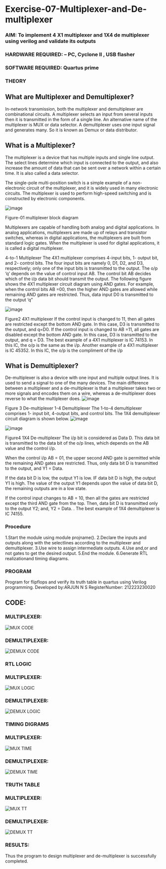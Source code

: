 # Exercise-07-Multiplexer-and-De-multiplexer
### AIM: To implement 4 X1 multiplexer and 1X4 de multiplexer using verilog and validate its outputs
### HARDWARE REQUIRED:  – PC, Cyclone II , USB flasher
### SOFTWARE REQUIRED:   Quartus prime
### THEORY 

## What are Multiplexer and Demultiplexer?
In-network transmission, both the multiplexer and demultiplexer are combinational circuits. A multiplexer selects an input from several inputs then it is transmitted in the form of a single line. An alternative name of the multiplexer is MUX or data selector. A demultiplexer uses one input signal and generates many. So it is known as Demux or data distributor.

## What is a Multiplexer?
The multiplexer is a device that has multiple inputs and single line output. The select lines determine which input is connected to the output, and also increase the amount of data that can be sent over a network within a certain time. It is also called a data selector.

The single-pole multi-position switch is a simple example of a non-electronic circuit of the multiplexer, and it is widely used in many electronic circuits. The multiplexer is used to perform high-speed switching and is constructed by electronic components.

![image](https://user-images.githubusercontent.com/36288975/170912485-73c395c7-23c0-4e78-a53d-a2f0d07d9662.png)
          
Figure-01 multiplexer block diagram 

Multiplexers are capable of handling both analog and digital applications. In analog applications, multiplexers are made up of relays and transistor switches, whereas in digital applications, the multiplexers are built from standard logic gates. When the multiplexer is used for digital applications, it is called a digital multiplexer.

4-to-1 Multiplexer
The 4X1 multiplexer comprises 4-input bits, 1- output bit, and 2- control bits. The four input bits are namely 0, D1, D2, and D3, respectively; only one of the input bits is transmitted to the output. The o/p ‘q’ depends on the value of control input AB. The control bit AB decides which of the i/p data bit should transmit the output. The following figure shows the 4X1 multiplexer circuit diagram using AND gates. For example, when the control bits AB =00, then the higher AND gates are allowed while remaining AND gates are restricted. Thus, data input D0 is transmitted to the output ‘q”

![image](https://user-images.githubusercontent.com/36288975/170912568-3598c60a-5035-41f3-b0c4-ccedba13aca5.png)


Figure2 4X1 multiplexer 
If the control input is changed to 11, then all gates are restricted except the bottom AND gate. In this case, D3 is transmitted to the output, and q=D0. If the control input is changed to AB =11, all gates are disabled except the bottom AND gate. In this case, D3 is transmitted to the output, and q = D3. The best example of a 4X1 multiplexer is IC 74153. In this IC, the o/p is the same as the i/p. Another example of a 4X1 multiplexer is IC 45352. In this IC, the o/p is the compliment of the i/p


## What is Demultiplexer?
De-multiplexer is also a device with one input and multiple output lines. It is used to send a signal to one of the many devices. The main difference between a multiplexer and a de-multiplexer is that a multiplexer takes two or more signals and encodes them on a wire, whereas a de-multiplexer does reverse to what the multiplexer does.
![image](https://user-images.githubusercontent.com/36288975/170912606-a30e4b74-1726-4430-b245-2c3c3d9c232d.png)

Figure 3 De-multiplexer 
1-4 Demultiplexer The 1-to-4 demultiplexer comprises 1- input bit, 4-output bits, and control bits. The 1X4 demultiplexer circuit diagram is shown below.
![image](https://user-images.githubusercontent.com/36288975/170912683-00fb746a-1d45-4023-91d1-3a70b841073c.png)

![image](https://user-images.githubusercontent.com/36288975/170912741-7cbd52af-7e0d-4be3-b5c6-6fb9c4eca7c9.png)

Figure4 1X4 De-multiplexer 
The i/p bit is considered as Data D. This data bit is transmitted to the data bit of the o/p lines, which depends on the AB value and the control i/p.

When the control i/p AB = 01, the upper second AND gate is permitted while the remaining AND gates are restricted. Thus, only data bit D is transmitted to the output, and Y1 = Data.

If the data bit D is low, the output Y1 is low. IF data bit D is high, the output Y1 is high. The value of the output Y1 depends upon the value of data bit D, the remaining outputs are in a low state.

If the control input changes to AB = 10, then all the gates are restricted except the third AND gate from the top. Then, data bit D is transmitted only to the output Y2; and, Y2 = Data. . The best example of 1X4 demultiplexer is IC 74155.

 
 
### Procedure
1.Start the module using module projname(). 
2.Declare the inputs and outputs along with the selectlines according to the multiplexer and demultiplexer.
3.Use wire to assign intermediate outputs.
4.Use and,or and not gates to get the desired output.
5.End the module. 6.Generate RTL realizationand timing diagrams.



### PROGRAM 

Program for flipflops  and verify its truth table in quartus using Verilog programming.
Developed by:ARJUN N S
RegisterNumber: 212223230020 

## CODE:
### MULTIPLEXER:
![MUX CODE](https://github.com/NSArjun/Exercise-07-Multiplexer-and-De-multiplexer/assets/148233801/33eaad71-b091-42f7-ab60-e682d18a8bfb)

### DEMULTIPLEXER:
![DEMUX CODE](https://github.com/NSArjun/Exercise-07-Multiplexer-and-De-multiplexer/assets/148233801/55a42eb5-b783-467d-acc8-256289e91880)

### RTL LOGIC  
### MULTIPLEXER:
![MUX LOGIC](https://github.com/NSArjun/Exercise-07-Multiplexer-and-De-multiplexer/assets/148233801/77e3ff66-d398-4fbd-9a8e-6c752d99348c)

### DEMULTIPLEXER:
![DEMUX LOGIC](https://github.com/NSArjun/Exercise-07-Multiplexer-and-De-multiplexer/assets/148233801/d38295db-5ee3-4056-974b-b3b8af2b8047)

### TIMING DIGRAMS  
### MULTIPLEXER:
![MUX TIME](https://github.com/NSArjun/Exercise-07-Multiplexer-and-De-multiplexer/assets/148233801/d5f7b7bd-0320-4501-a151-796c42bfe38e)

### DEMULTIPLEXER:
![DEMUX TIME](https://github.com/NSArjun/Exercise-07-Multiplexer-and-De-multiplexer/assets/148233801/14aa95a7-cb3f-44bc-a349-2f22f5719b68)

### TRUTH TABLE 
### MULTIPLEXER:
![MUX TT](https://github.com/NSArjun/Exercise-07-Multiplexer-and-De-multiplexer/assets/148233801/c79dd245-041f-4532-b0a2-aef78e4813ba)

### DEMULTIPLEXER:
![DEMUX TT](https://github.com/NSArjun/Exercise-07-Multiplexer-and-De-multiplexer/assets/148233801/9d03c39f-600b-4191-a75f-a520a7fc9e8c)

### RESULTS:
Thus the program to design multiplexer and de-multiplexer is successfully completed.
